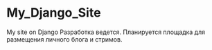 # My_Django_Site
My site on Django
Разработка ведется. Планируется площадка для размещения личного блога и стримов. 
